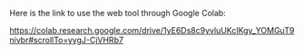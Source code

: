 Here is the link to use the web tool through Google Colab:

https://colab.research.google.com/drive/1yE6Ds8c9yvluUKcIKgy_YOMGuT9nivbr#scrollTo=yygJ-CjVHRb7

